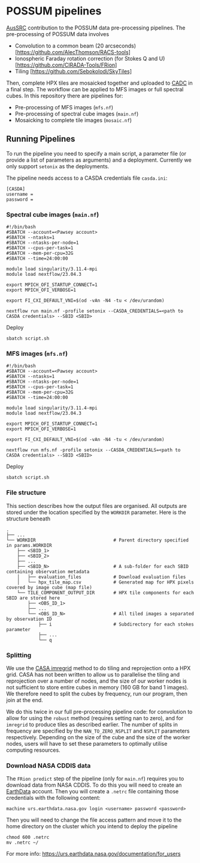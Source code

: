 # POSSUM pipelines

[AusSRC](https://aussrc.org) contribution to the POSSUM data pre-processing pipelines. The pre-processing of POSSUM data involves

* Convolution to a common beam (20 arcseconds) [https://github.com/AlecThomson/RACS-tools]
* Ionospheric Faraday rotation correction (for Stokes Q and U) [https://github.com/CIRADA-Tools/FRion]
* Tiling [https://github.com/Sebokolodi/SkyTiles]

Then, complete HPX tiles are mosaicked together and uploaded to [CADC](https://www.cadc-ccda.hia-iha.nrc-cnrc.gc.ca/en/) in a final step. The workflow can be applied to MFS images or full spectral cubes. In this repository there are pipelines for:

* Pre-processing of MFS images (`mfs.nf`)
* Pre-processing of spectral cube images (`main.nf`)
* Mosaicking to complete tile images (`mosaic.nf`)

## Running Pipelines

To run the pipeline you need to specify a main script, a parameter file (or provide a list of parameters as arguments) and a deployment. Currently we only support `setonix` as the deployments.

The pipeline needs access to a CASDA credentials file `casda.ini`:

```
[CASDA]
username = 
password = 
```

### Spectral cube images (`main.nf`)

```
#!/bin/bash
#SBATCH --account=<Pawsey account>
#SBATCH --ntasks=1
#SBATCH --ntasks-per-node=1
#SBATCH --cpus-per-task=1
#SBATCH --mem-per-cpu=32G
#SBATCH --time=24:00:00

module load singularity/3.11.4-mpi
module load nextflow/23.04.3

export MPICH_OFI_STARTUP_CONNECT=1
export MPICH_OFI_VERBOSE=1

export FI_CXI_DEFAULT_VNI=$(od -vAn -N4 -tu < /dev/urandom)

nextflow run main.nf -profile setonix --CASDA_CREDENTIALS=<path to CASDA credentials> --SBID <SBID>
```

Deploy

```
sbatch script.sh
```

### MFS images (`mfs.nf`)

```
#!/bin/bash
#SBATCH --account=<Pawsey account>
#SBATCH --ntasks=1
#SBATCH --ntasks-per-node=1
#SBATCH --cpus-per-task=1
#SBATCH --mem-per-cpu=32G
#SBATCH --time=24:00:00

module load singularity/3.11.4-mpi
module load nextflow/23.04.3

export MPICH_OFI_STARTUP_CONNECT=1
export MPICH_OFI_VERBOSE=1

export FI_CXI_DEFAULT_VNI=$(od -vAn -N4 -tu < /dev/urandom)

nextflow run mfs.nf -profile setonix --CASDA_CREDENTIALS=<path to CASDA credentials> --SBID <SBID>
```

Deploy

```
sbatch script.sh
```


### File structure

This section describes how the output files are organised. All outputs are stored under the location specified by the `WORKDIR` parameter. Here is the structure beneath

```
.
├── ...
└── WORKDIR                             # Parent directory specified in params.WORKDIR
    ├── <SBID_1>
    ├── <SBID_2>
    ├── ...
    ├── <SBID_N>                        # A sub-folder for each SBID containing observation metadata
    │   ├── evaluation_files            # Download evaluation files
    │   └── hpx_tile_map.csv            # Generated map for HPX pixels covered by image cube (map file)
    └── TILE_COMPONENT_OUTPUT_DIR       # HPX tile components for each SBID are stored here                 
        ├── <OBS_ID_1>
        ├── ...
        └── <OBS_ID_N>                  # All tiled images a separated by observation ID
            ├── i                       # Subdirectory for each stokes parameter
            ├── ...
            └── q

```

### Splitting

We use the [CASA imregrid](https://casadocs.readthedocs.io/en/v6.2.0/_modules/casatasks/analysis/imregrid.html) method to do tiling and reprojection onto a HPX grid. CASA has not been written to allow us to parallelise the tiling and reprojection over a number of nodes, and the size of our worker nodes is not sufficient to store entire cubes in memory (160 GB for band 1 images). We therefore need to split the cubes by frequency, run our program, then join at the end.

We do this twice in our full pre-processing pipeline code: for convolution to allow for using the `robust` method (requires setting nan to zero), and for `imregrid` to produce tiles as described earlier. The number of splits in frequency are specified by the `NAN_TO_ZERO_NSPLIT` and `NSPLIT` parameters respectively. Depending on the size of the cube and the size of the worker nodes, users will have to set these parameters to optimally utilise computing resources.

### Download NASA CDDIS data

The `FRion predict` step of the pipeline (only for `main.nf`) requires you to download data from NASA CDDIS. To do this you will need to create an [EarthData](https://urs.earthdata.nasa.gov/) account. Then you will create a `.netrc` file containing those credentials with the following content:

```
machine urs.earthdata.nasa.gov login <username> password <password>
```

Then you will need to change the file access pattern and move it to the home directory on the cluster which you intend to deploy the pipeline

```
chmod 600 .netrc
mv .netrc ~/
```

For more info: https://urs.earthdata.nasa.gov/documentation/for_users
